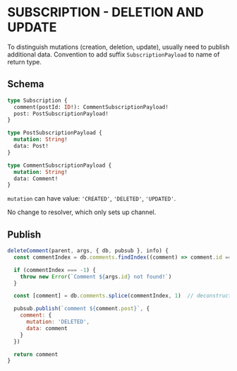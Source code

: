 # SUBSCRIPTION - DELETION AND UPDATE

To distinguish mutations (creation, deletion, update), usually need to publish additional data. Convention to add suffix `SubscriptionPayload` to name of return type.

## Schema

```graphql
type Subscription {
  comment(postId: ID!): CommentSubscriptionPayload!
  post: PostSubscriptionPayload!
}

type PostSubscriptionPayload {
  mutation: String!
  data: Post!
}

type CommentSubscriptionPayload {
  mutation: String!
  data: Comment!
}
```

`mutation` can have value: `'CREATED'`, `'DELETED'`, `'UPDATED'`.

No change to resolver, which only sets up channel.

## Publish

```js
deleteComment(parent, args, { db, pubsub }, info) {
  const commentIndex = db.comments.findIndex((comment) => comment.id === args.id)

  if (commentIndex === -1) {
    throw new Error(`Comment ${args.id} not found!`)
  }

  const [comment] = db.comments.splice(commentIndex, 1)  // deconstruct

  pubsub.publish(`comment ${comment.post}`, {
    comment: {
      mutation: 'DELETED',
      data: comment
    }
  })

  return comment
}
```
